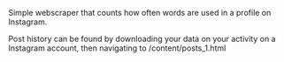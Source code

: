 Simple webscraper that counts how often words are used in a profile on Instagram.

Post history can be found by downloading your data on your activity on a Instagram account, then navigating to /content/posts_1.html
